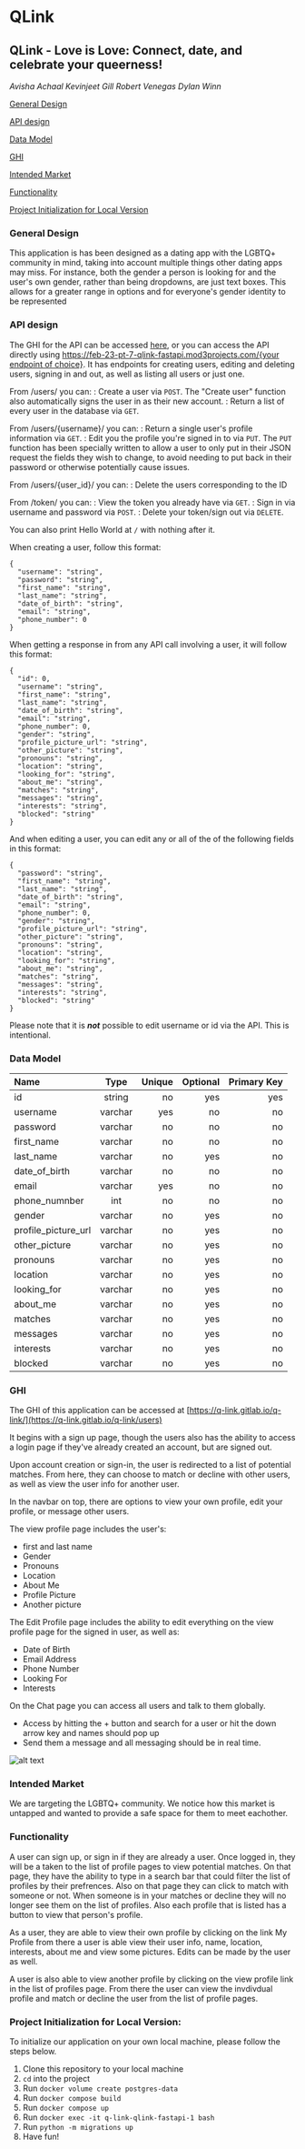 # QLink

## QLink - Love is Love: Connect, date, and celebrate your queerness!

_Avisha Achaal
Kevinjeet Gill
Robert Venegas
Dylan Winn_

[General Design](#general-design)

[API design](#api-design)

[Data Model](#data-model)

[GHI](#ghi)

[Intended Market](#intended-market)

[Functionality](#functionality)

[Project Initialization for Local Version](#project-initialization-for-local-version)

### General Design

This application is has been designed as a dating app with the LGBTQ+ community in mind, taking into account multiple things other dating apps may miss. For instance, both the gender a person is looking for and the user's own gender, rather than being dropdowns, are just text boxes. This allows for a greater range in options and for everyone's gender identity to be represented

### API design

The GHI for the API can be accessed [here](https://feb-23-pt-7-qlink-fastapi.mod3projects.com/docs), or you can access the API directly using [https://feb-23-pt-7-qlink-fastapi.mod3projects.com/{your endpoint of choice}](https://feb-23-pt-7-qlink-fastapi.mod3projects.com/). It has endpoints for creating users, editing and deleting users, signing in and out, as well as listing all users or just one.

From /users/ you can:
: Create a user via `POST`. The "Create user" function also automatically signs the user in as their new account.
: Return a list of every user in the database via `GET`.

From /users/{username}/ you can:
: Return a single user's profile information via `GET`.
: Edit you the profile you're signed in to via `PUT`. The `PUT` function has been specially written to allow a user to only put in their JSON request the fields they wish to change, to avoid needing to put back in their password or otherwise potentially cause issues.

From /users/{user_id}/ you can:
: Delete the users corresponding to the ID

From /token/ you can:
: View the token you already have via `GET`.
: Sign in via username and password via `POST`.
: Delete your token/sign out via `DELETE`.

You can also print Hello World at `/` with nothing after it.

When creating a user, follow this format:
```
{
  "username": "string",
  "password": "string",
  "first_name": "string",
  "last_name": "string",
  "date_of_birth": "string",
  "email": "string",
  "phone_number": 0
}
```

When getting a response in from any API call involving a user, it will follow this format:
```
{
  "id": 0,
  "username": "string",
  "first_name": "string",
  "last_name": "string",
  "date_of_birth": "string",
  "email": "string",
  "phone_number": 0,
  "gender": "string",
  "profile_picture_url": "string",
  "other_picture": "string",
  "pronouns": "string",
  "location": "string",
  "looking_for": "string",
  "about_me": "string",
  "matches": "string",
  "messages": "string",
  "interests": "string",
  "blocked": "string"
}
```

And when editing a user, you can edit any or all of the of the following fields in this format:
```
{
  "password": "string",
  "first_name": "string",
  "last_name": "string",
  "date_of_birth": "string",
  "email": "string",
  "phone_number": 0,
  "gender": "string",
  "profile_picture_url": "string",
  "other_picture": "string",
  "pronouns": "string",
  "location": "string",
  "looking_for": "string",
  "about_me": "string",
  "matches": "string",
  "messages": "string",
  "interests": "string",
  "blocked": "string"
}
```

Please note that it is **_not_** possible to edit username or id via the API. This is intentional.

### Data Model

| Name                |  Type   | Unique | Optional | Primary Key |
| :------------------ | :-----: | -----: | -----: | -----: |
| id                  | string  |     no |      yes | yes |
| username            | varchar |    yes |       no | no |
| password            | varchar |     no |       no | no |
| first_name          | varchar |     no |       no | no |
| last_name           | varchar |     no |      yes | no |
| date_of_birth       | varchar |     no |       no | no |
| email               | varchar |    yes |       no | no |
| phone_numnber       |   int   |     no |       no | no |
| gender              | varchar |     no |      yes | no |
| profile_picture_url | varchar |     no |      yes | no |
| other_picture       | varchar |     no |      yes | no |
| pronouns            | varchar |     no |      yes | no |
| location            | varchar |     no |      yes | no |
| looking_for         | varchar |     no |      yes | no |
| about_me            | varchar |     no |      yes | no |
| matches             | varchar |     no |      yes | no |
| messages            | varchar |     no |      yes | no |
| interests           | varchar |     no |      yes | no |
| blocked             | varchar |     no |      yes | no |

### GHI

The GHI of this application can be accessed at [https://q-link.gitlab.io/q-link/](https://q-link.gitlab.io/q-link/users)

It begins with a sign up page, though the users also has the ability to access a login page if they've already created an account, but are signed out.

Upon account creation or sign-in, the user is redirected to a list of potential matches. From here, they can choose to match or decline with other users, as well as view the user info for another user.

In the navbar on top, there are options to view your own profile, edit your profile, or message other users.

The view profile page includes the user's:

- first and last name
- Gender
- Pronouns
- Location
- About Me
- Profile Picture
- Another picture

The Edit Profile page includes the ability to edit everything on the view profile page for the signed in user, as well as:

- Date of Birth
- Email Address
- Phone Number
- Looking For
- Interests

On the Chat page you can access all users and talk to them globally.

- Access by hitting the + button and search for a user or hit the down arrow key and names should pop up
- Send them a message and all messaging should be in real time.

![alt text](Qlink-Excalidraw.png)

### Intended Market

We are targeting the LGBTQ+ community. We notice how this market is untapped and wanted to provide a safe space for them to meet eachother.

### Functionality

A user can sign up, or sign in if they are already a user.
Once logged in, they will be a taken to the list of profile pages to view potential matches.
On that page, they have the ability to type in a search bar that could filter the list of profiles by their prefrences.
Also on that page they can click to match with someone or not.
When someone is in your matches or decline they will no longer see them on the list of profiles.
Also each profile that is listed has a button to view that person's profile.

As a user, they are able to view their own profile by clicking on the link My Profile from there a user is able view
their user info, name, location, interests, about me and view some pictures. Edits can be made by the user as well.

A user is also able to view another profile by clicking on the view profile link in the list of profiles page. From there the user can view the invdivdual profile
and match or decline the user from the list of profile pages.

### Project Initialization for Local Version:

To initialize our application on your own local machine, please follow the steps below.

1. Clone this repository to your local machine
2. `cd` into the project
3. Run `docker volume create postgres-data`
4. Run `docker compose build`
5. Run `docker compose up`
6. Run `docker exec -it q-link-qlink-fastapi-1 bash`
7. Run `python -m migrations up`
8. Have fun!
